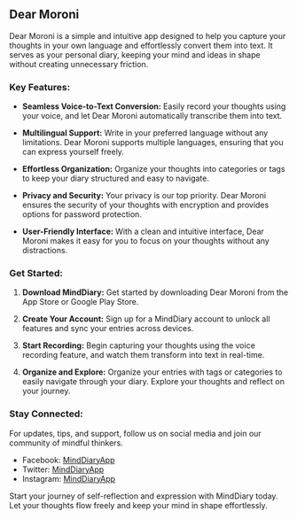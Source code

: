 ## Dear Moroni

Dear Moroni is a simple and intuitive app designed to help you capture your thoughts in your own language and effortlessly convert them into text. It serves as your personal diary, keeping your mind and ideas in shape without creating unnecessary friction.

### Key Features:

- **Seamless Voice-to-Text Conversion:** Easily record your thoughts using your voice, and let Dear Moroni automatically transcribe them into text.

- **Multilingual Support:** Write in your preferred language without any limitations. Dear Moroni supports multiple languages, ensuring that you can express yourself freely.

- **Effortless Organization:** Organize your thoughts into categories or tags to keep your diary structured and easy to navigate.

- **Privacy and Security:** Your privacy is our top priority. Dear Moroni ensures the security of your thoughts with encryption and provides options for password protection.

- **User-Friendly Interface:** With a clean and intuitive interface, Dear Moroni makes it easy for you to focus on your thoughts without any distractions.

### Get Started:

1. **Download MindDiary:** Get started by downloading Dear Moroni from the App Store or Google Play Store.

2. **Create Your Account:** Sign up for a MindDiary account to unlock all features and sync your entries across devices.

3. **Start Recording:** Begin capturing your thoughts using the voice recording feature, and watch them transform into text in real-time.

4. **Organize and Explore:** Organize your entries with tags or categories to easily navigate through your diary. Explore your thoughts and reflect on your journey.

### Stay Connected:

For updates, tips, and support, follow us on social media and join our community of mindful thinkers.

- Facebook: [MindDiaryApp](https://www.facebook.com/MindDiaryApp)
- Twitter: [MindDiaryApp](https://twitter.com/MindDiaryApp)
- Instagram: [MindDiaryApp](https://www.instagram.com/MindDiaryApp)

Start your journey of self-reflection and expression with MindDiary today. Let your thoughts flow freely and keep your mind in shape effortlessly.
